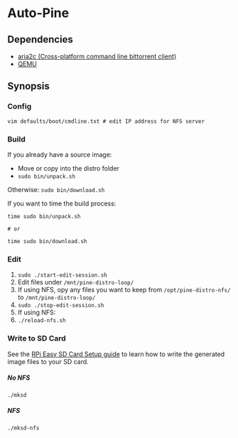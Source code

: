 # Auto-Pine

## Dependencies

* [aria2c (Cross-platform command line bittorrent client)](http://sourceforge.net/apps/trac/aria2/wiki/Download)
* [QEMU](http://www.qemu.org/)


## Synopsis

### Config

```
vim defaults/boot/cmdline.txt # edit IP address for NFS server
```

### Build

If you already have a source image:

* Move or copy into the distro folder
* `sudo bin/unpack.sh`

Otherwise: `sudo bin/download.sh`

If you want to time the build process:

```
time sudo bin/unpack.sh

# or

time sudo bin/download.sh
```

### Edit

1. `sudo ./start-edit-session.sh`
1. Edit files under `/mnt/pine-distro-loop/`
 1. If using NFS, opy any files you want to keep from `/opt/pine-distro-nfs/` to `/mnt/pine-distro-loop/`
1. `sudo ./stop-edit-session.sh`
1. If using NFS:
 1. `./reload-nfs.sh`

### Write to SD Card

See the [RPi Easy SD Card Setup guide](http://elinux.org/RPi_Easy_SD_Card_Setup) to learn how to write the generated image files to your SD card.

##### No NFS

```
./mksd
```

##### NFS

```
./mksd-nfs
```


